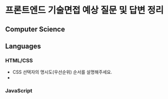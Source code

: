 # 프론트엔드 기술면접 예상 질문 및 답변 정리

## Computer Science

## Languages

### HTML/CSS

- CSS 선택자의 명시도(우선순위) 순서를 설명해주세요.
-

### JavaScript
